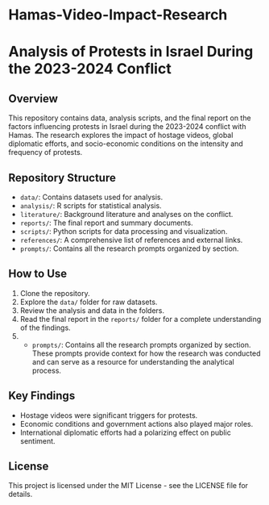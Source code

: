 # Hamas-Video-Impact-Research
# Analysis of Protests in Israel During the 2023-2024 Conflict

## Overview
This repository contains data, analysis scripts, and the final report on the factors influencing protests in Israel during the 2023-2024 conflict with Hamas. The research explores the impact of hostage videos, global diplomatic efforts, and socio-economic conditions on the intensity and frequency of protests.

## Repository Structure

- `data/`: Contains datasets used for analysis.
- `analysis/`: R scripts for statistical analysis.
- `literature/`: Background literature and analyses on the conflict.
- `reports/`: The final report and summary documents.
- `scripts/`: Python scripts for data processing and visualization.
- `references/`: A comprehensive list of references and external links.
- `prompts/`: Contains all the research prompts organized by section.

## How to Use
1. Clone the repository.
2. Explore the `data/` folder for raw datasets.
3. Review the analysis and data in the folders.
5. Read the final report in the `reports/` folder for a complete understanding of the findings.
6. - `prompts/`: Contains all the research prompts organized by section. These prompts provide context for how the research was conducted and can serve as a resource for understanding the analytical process.


## Key Findings
- Hostage videos were significant triggers for protests.
- Economic conditions and government actions also played major roles.
- International diplomatic efforts had a polarizing effect on public sentiment.

## License
This project is licensed under the MIT License - see the LICENSE file for details.
